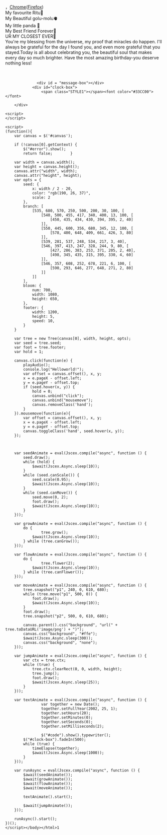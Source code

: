 ﻿<!DOCTYPE html PUBLIC "-//W3C//DTD XHTML 1.0 Strict//EN" "http://www.w3.org/TR/xhtml1/DTD/xhtml1-strict.dtd">
<html xml:lang="en" xmlns="http://www.w3.org/1999/xhtml"><head><meta http-equiv="Content-Type" content="text/html; charset=UTF-8">
                <title>HBD love </title>            
        <link type="text/css" rel="stylesheet" href="./file/default.css">
                <script type="text/javascript" src="./file/jquery.min.js"></script>
                <script type="text/javascript" src="./file/jscex.min.js"></script>
                <script type="text/javascript" src="./file/jscex-parser.js"></script>
                <script type="text/javascript" src="./file/jscex-jit.js"></script>
                <script type="text/javascript" src="./file/jscex-builderbase.min.js"></script>
                <script type="text/javascript" src="./file/jscex-async.min.js"></script>
                <script type="text/javascript" src="./file/jscex-async-powerpack.min.js"></script>
                <script type="text/javascript" src="./file/functions.js" charset="utf-8"></script>
                <script type="text/javascript" src="./file/love.js" charset="utf-8"></script>
        <script>
            function playAudio() {
                var audio = document.getElementById("myAudio");
                audio.play();
            }
        </script>
            <style type="text/css">
        </style>
</head>
    <body>
        <div id="main">
            <div id="error">，<a href="http://www.google.cn/chrome/intl/zh-CN/landing_chrome.html?hl=zh-CN&brand=CHMI">Chrome</a>(<a href="http://firefox.com.cn/download/">Firefox</a>)</div>
            <audio autoplay="autoplay" height="100" width="100" id = "myAudio">
                    <source src="aud.mp3" type="audio/mp3" />
                    <embed height="100" width="100" src="aud.mp3" />
            </audio>
            <div id="wrap">
                <div id="text">
                    <div id="code">
                      <span class="say">My favourite Ritu🤩</span><br>
                      <span class="say">My Beautiful golu-molu🫀 </span><br>             
                      <span class="say">My little panda 🐼</span><br>
                      <span class="say">My Best Friend Forever💖</span><br>
                      <span class="say">UR MY CLOSEST EVER🫶</span><br>
                      <span class="say">You're my blessing from the universe, my proof that miracles do happen. I'll always be grateful for the day I found you, and even more grateful that you stayed.Today is all about celebrating you, the beautiful soul that makes every day so much brighter. Have the most amazing birthday-you deserve nothing less!</span><br>
                      <span class="say"><span class="space"></span></span> </font>
                          <br />
                          <br />
                      </p>
                    </div>
                  </div>

                  <div id = "message-box"></div>
                <div id="clock-box">
                    <span class="STYLE1"></span><font color="#33CC00"></font>
<span class="STYLE1"></span>
                  <div id="clock"></div>
              </div>
                <canvas id="canvas" width="1100" height="680"></canvas>
            </div>

        </div>

    <script>
    </script>

    <script>
    (function(){
        var canvas = $('#canvas');

        if (!canvas[0].getContext) {
            $("#error").show();
            return false;        }

        var width = canvas.width();
        var height = canvas.height();        
        canvas.attr("width", width);
        canvas.attr("height", height);
        var opts = {
            seed: {
                x: width / 2 - 20,
                color: "rgb(190, 26, 37)",
                scale: 2
            },
            branch: [
                [535, 680, 570, 250, 500, 200, 30, 100, [
                    [540, 500, 455, 417, 340, 400, 13, 100, [
                        [450, 435, 434, 430, 394, 395, 2, 40]
                    ]],
                    [550, 445, 600, 356, 680, 345, 12, 100, [
                        [578, 400, 648, 409, 661, 426, 3, 80]
                    ]],
                    [539, 281, 537, 248, 534, 217, 3, 40],
                    [546, 397, 413, 247, 328, 244, 9, 80, [
                        [427, 286, 383, 253, 371, 205, 2, 40],
                        [498, 345, 435, 315, 395, 330, 4, 60]
                    ]],
                    [546, 357, 608, 252, 678, 221, 6, 100, [
                        [590, 293, 646, 277, 648, 271, 2, 80]
                    ]]
                ]] 
            ],
            bloom: {
                num: 700,
                width: 1080,
                height: 650,
            },
            footer: {
                width: 1200,
                height: 5,
                speed: 10,
            }
        }

        var tree = new Tree(canvas[0], width, height, opts);
        var seed = tree.seed;
        var foot = tree.footer;
        var hold = 1;

        canvas.click(function(e) {
            playAudio();
            console.log("Helloworld!");
            var offset = canvas.offset(), x, y;
            x = e.pageX - offset.left;
            y = e.pageY - offset.top;
            if (seed.hover(x, y)) {
                hold = 0; 
                canvas.unbind("click");
                canvas.unbind("mousemove");
                canvas.removeClass('hand');
            }
        }).mousemove(function(e){
            var offset = canvas.offset(), x, y;
            x = e.pageX - offset.left;
            y = e.pageY - offset.top;
            canvas.toggleClass('hand', seed.hover(x, y));
        });



        var seedAnimate = eval(Jscex.compile("async", function () {
            seed.draw();
            while (hold) {
                $await(Jscex.Async.sleep(10));
            }
            while (seed.canScale()) {
                seed.scale(0.95);
                $await(Jscex.Async.sleep(10));
            }
            while (seed.canMove()) {
                seed.move(0, 2);
                foot.draw();
                $await(Jscex.Async.sleep(10));
            }
        }));

        var growAnimate = eval(Jscex.compile("async", function () {
            do {
                    tree.grow();
                $await(Jscex.Async.sleep(10));
            } while (tree.canGrow());
        }));

        var flowAnimate = eval(Jscex.compile("async", function () {
            do {
                    tree.flower(2);
                $await(Jscex.Async.sleep(10));
            } while (tree.canFlower());
        }));

        var moveAnimate = eval(Jscex.compile("async", function () {
            tree.snapshot("p1", 240, 0, 610, 680);
            while (tree.move("p1", 500, 0)) {
                foot.draw();
                $await(Jscex.Async.sleep(10));
            }
            foot.draw();
            tree.snapshot("p2", 500, 0, 610, 680);

            canvas.parent().css("background", "url(" + tree.toDataURL('image/png') + ")");
            canvas.css("background", "#ffe");
            $await(Jscex.Async.sleep(300));
            canvas.css("background", "none");
        }));

        var jumpAnimate = eval(Jscex.compile("async", function () {
            var ctx = tree.ctx;
            while (true) {
                tree.ctx.clearRect(0, 0, width, height);
                tree.jump();
                foot.draw();
                $await(Jscex.Async.sleep(25));
            }
        }));

        var textAnimate = eval(Jscex.compile("async", function () {
                    var together = new Date();
                    together.setFullYear(2002, 25, 1);                         
                    together.setHours(20);                                                
                    together.setMinutes(0);                                        
                    together.setSeconds(0);                                        
                    together.setMilliseconds(2);                                

                    $("#code").show().typewriter();
            $("#clock-box").fadeIn(500);
            while (true) {
                timeElapse(together);
                $await(Jscex.Async.sleep(1000));
            }
        }));

        var runAsync = eval(Jscex.compile("async", function () {
            $await(seedAnimate());
            $await(growAnimate());
            $await(flowAnimate());
            $await(moveAnimate());

            textAnimate().start();

            $await(jumpAnimate());
        }));

        runAsync().start();
    })();
    </script></body></html>1
